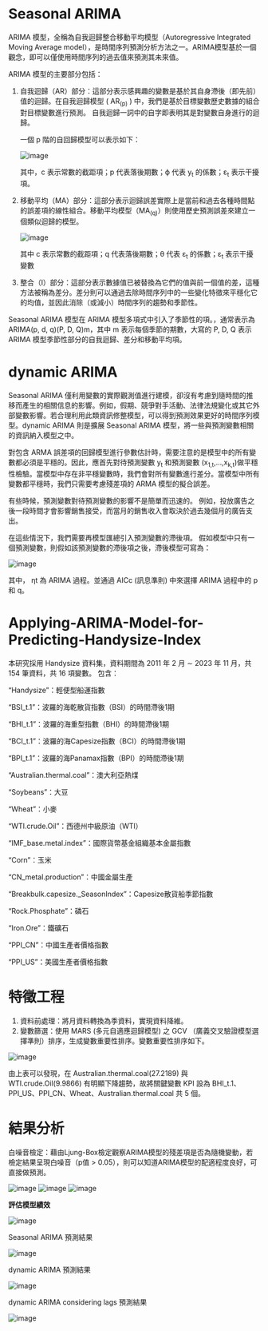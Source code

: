 
# Seasonal ARIMA
ARIMA 模型，全稱為自我迴歸整合移動平均模型（Autoregressive Integrated Moving Average model），是時間序列預測分析方法之一。ARIMA模型基於一個觀念，即可以僅使用時間序列的過去值來預測其未來值。

ARIMA 模型的主要部分包括：

1.  自我迴歸（AR）部分：這部分表示感興趣的變數是基於其自身滯後（即先前）值的迴歸。在自我迴歸模型 ( AR<sub>(p)</sub> ) 中，我們是基於目標變數歷史數據的組合對目標變數進行預測。 自我迴歸一詞中的自字即表明其是對變數自身進行的迴歸。

    一個 p 階的自回歸模型可以表示如下：

    ![image](https://github.com/wei2772/Applying-ARIMA-Model-for-Predicting-Handysize-Index/assets/166236173/7dbca98e-5d5b-4096-bc7e-2e532ac6b334)

    其中，c 表示常數的截距項；p 代表落後期數；ϕ 代表 y<sub>t</sub> 的係數；ε<sub>t</sub> 表示干擾項。

2.  移動平均（MA）部分：這部分表示迴歸誤差實際上是當前和過去各種時間點的誤差項的線性組合。移動平均模型（MA<sub>(q)</sub>）則使用歷史預測誤差來建立一個類似迴歸的模型。

    ![image](https://github.com/wei2772/Applying-ARIMA-Model-for-Predicting-Handysize-Index/assets/166236173/41f91a6e-4109-4d33-9682-c03deb74be77)

    其中 c 表示常數的截距項；q 代表落後期數；θ 代表 ε<sub>t</sub> 的係數；ε<sub>t</sub> 表示干擾變數
    
3.  整合（I）部分：這部分表示數據值已被替換為它們的值與前一個值的差，這種方法被稱為差分。差分則可以通過去除時間序列中的一些變化特徵來平穩化它的均值，並因此消除（或減小）時間序列的趨勢和季節性。

Seasonal ARIMA 模型在 ARIMA 模型多項式中引入了季節性的項。，通常表示為 ARIMA(p, d, q)(P, D, Q)m，其中 m 表示每個季節的期數，大寫的 P, D, Q 表示 ARIMA 模型季節性部分的自我迴歸、差分和移動平均項。

# dynamic ARIMA
Seasonal ARIMA 僅利用變數的實際觀測值進行建模，卻沒有考慮到隨時間的推移而產生的相關信息的影響。例如，假期、競爭對手活動、法律法規變化或其它外部變數影響。若合理利用此類資訊修整模型，可以得到預測效果更好的時間序列模型。dynamic ARIMA 則是擴展 Seasonal ARIMA 模型，將一些與預測變數相關的資訊納入模型之中。

對包含 ARMA 誤差項的回歸模型進行參數估計時，需要注意的是模型中的所有變數都必須是平穩的。因此，應首先對待預測變數 y<sub>t</sub> 和預測變數  (x<sub>1,t</sub>,...,x<sub>k,t</sub>)做平穩性檢驗。當模型中存在非平穩變數時，我們會對所有變數進行差分。當模型中所有變數都平穩時，我們只需要考慮殘差項的 ARMA 模型的擬合誤差。

有些時候，預測變數對待預測變數的影響不是簡單而迅速的。 例如，投放廣告之後一段時間才會影響銷售接受，而當月的銷售收入會取決於過去幾個月的廣告支出。

在這些情況下，我們需要再模型匯總引入預測變數的滯後項。 假如模型中只有一個預測變數，則假如該預測變數的滯後項之後，滯後模型可寫為：

![image](https://github.com/wei2772/Applying-ARIMA-Model-for-Predicting-Handysize-Index/assets/166236173/646584af-2e91-461c-b0eb-36e662f81cef)

其中， ηt 為 ARIMA 過程。並通過 AICc (訊息準則) 中來選擇 ARIMA 過程中的 p 和 q。

# Applying-ARIMA-Model-for-Predicting-Handysize-Index
本研究採用 Handysize 資料集，資料期間為 2011 年 2 月 ∼ 2023 年 11 月，共 154 筆資料，共 16 項變數。 包含：

“Handysize”：輕便型船運指數

“BSI_t.1”：波羅的海乾散貨指數（BSI）的時間滯後1期

“BHI_t.1”：波羅的海重型指數（BHI）的時間滯後1期

“BCI_t.1”：波羅的海Capesize指數（BCI）的時間滯後1期

“BPI_t.1”：波羅的海Panamax指數（BPI）的時間滯後1期

“Australian.thermal.coal”：澳大利亞熱煤

“Soybeans”：大豆

“Wheat”：小麥

“WTI.crude.Oil”：西德州中級原油（WTI）

“IMF_base.metal.index”：國際貨幣基金組織基本金屬指數

“Corn”：玉米

“CN_metal.production”：中國金屬生產

“Breakbulk.capesize._SeasonIndex”：Capesize散貨船季節指數

“Rock.Phosphate”：磷石

“Iron.Ore”：鐵礦石

“PPI_CN”：中國生產者價格指數

“PPI_US”：美國生產者價格指數


# 特徵工程
1. 資料前處理：將月資料轉換為季資料，實現資料降維。
2. 變數篩選：使用 MARS (多元自適應迴歸模型) 之 GCV （廣義交叉驗證模型選擇準則）排序，生成變數重要性排序。變數重要性排序如下。

![image](https://github.com/wei2772/Applying-ARIMA-Model-for-Predicting-Handysize-Index/assets/166236173/f237cafb-d9c1-450e-a8ca-b754d042e291)

  由上表可以發現，在 Australian.thermal.coal(27.2189) 與 WTI.crude.Oil(9.9866) 有明顯下降趨勢，故將關鍵變數 KPI 設為 BHI_t.1、PPI_US、PPI_CN、Wheat、Australian.thermal.coal 共 5 個。
  
# 結果分析
白噪音檢定：藉由Ljung-Box檢定觀察ARIMA模型的殘差項是否為隨機變動，若檢定結果呈現白噪音（p值 > 0.05），則可以知道ARIMA模型的配適程度良好，可直接做預測。

![image](https://github.com/wei2772/Applying-ARIMA-Model-for-Predicting-Handysize-Index/assets/166236173/aab62337-4cf6-472f-8bbf-b0fede5217a9)
![image](https://github.com/wei2772/Applying-ARIMA-Model-for-Predicting-Handysize-Index/assets/166236173/6d82a160-3ab5-4a4b-908c-fce4a54d95f8)
![image](https://github.com/wei2772/Applying-ARIMA-Model-for-Predicting-Handysize-Index/assets/166236173/6a0bfff3-b994-42b8-824b-46cbfd9806b3)




**評估模型績效**

![image](https://github.com/wei2772/Applying-ARIMA-Model-for-Predicting-Handysize-Index/assets/166236173/5ea57f29-94e3-4fe4-879a-8014d896dfd0)

Seasonal ARIMA 預測結果

![image](https://github.com/wei2772/Applying-ARIMA-Model-for-Predicting-Handysize-Index/assets/166236173/56a7a596-dcb2-4dfc-8574-13db9ef8f094)

dynamic ARIMA 預測結果

![image](https://github.com/wei2772/Applying-ARIMA-Model-for-Predicting-Handysize-Index/assets/166236173/a74ea68c-c701-4bc4-8e9a-69241d1dc7d0)

dynamic ARIMA considering lags 預測結果

![image](https://github.com/wei2772/Applying-ARIMA-Model-for-Predicting-Handysize-Index/assets/166236173/967f3fd6-3ce5-4ff8-8d02-05acc148f8f9)









